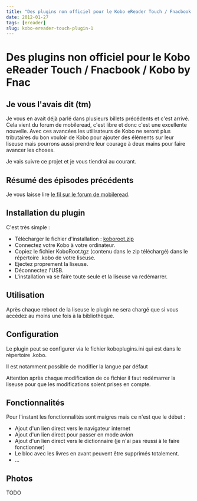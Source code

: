 ```yaml
---
title: "Des plugins non officiel pour le Kobo eReader Touch / Fnacbook / Kobo by Fnac"
date: 2012-01-27
tags: [ereader]
slug: kobo-ereader-touch-plugin-1
---
```

# Des plugins non officiel pour le Kobo eReader Touch / Fnacbook / Kobo by Fnac

## Je vous l'avais dit (tm)
Je vous en avait déjà parlé dans plusieurs billets précédents et c'est arrivé. Cela vient du forum de mobileread, c'est libre et donc c'est une excellente nouvelle. Avec ces avancées les utilisateurs de Kobo ne seront plus tributaires du bon vouloir de Kobo pour ajouter des éléments sur leur liseuse mais pourrons aussi prendre leur courage à deux mains pour faire avancer les choses.

Je vais suivre ce projet et je vous tiendrai au courant.


## Résumé des épisodes précédents

Je vous laisse lire [le fil sur le forum de mobileread](http://www.mobileread.com/forums/showthread.php?t=163997).

## Installation du plugin

C'est très simple :

* Télécharger le fichier d'installation : [koboroot.zip](/blog/koboroot.zip) 
* Connectez votre Kobo à votre ordinateur.
* Copiez le fichier KoboRoot.tgz (contenu dans le zip téléchargé) dans le répertoire .kobo de votre liseuse.
* Ejectez proprement la liseuse.
* Déconnectez l'USB.
* L'installation va se faire toute seule et la liseuse va redémarrer.

## Utilisation

Après chaque reboot de la liseuse le plugin ne sera chargé que si vous accédez au moins une fois à la bibliothèque.

## Configuration

Le plugin peut se configurer via le fichier koboplugins.ini qui est dans le répertoire .kobo.

Il est notamment possible de modifier la langue par défaut

Attention après chaque modification de ce fichier il faut redémarrer la liseuse pour que les modifications soient prises en compte.

## Fonctionnalités

Pour l'instant les fonctionnalités sont maigres mais ce n'est que le début :

* Ajout d'un lien direct vers le navigateur internet
* Ajout d'un lien direct pour passer en mode avion
* Ajout d'un lien direct vers le dictionnaire (je n'ai pas réussi à le faire fonctionner)
* Le bloc avec les livres en avant peuvent être supprimés totalement.
* ...

## Photos

TODO

